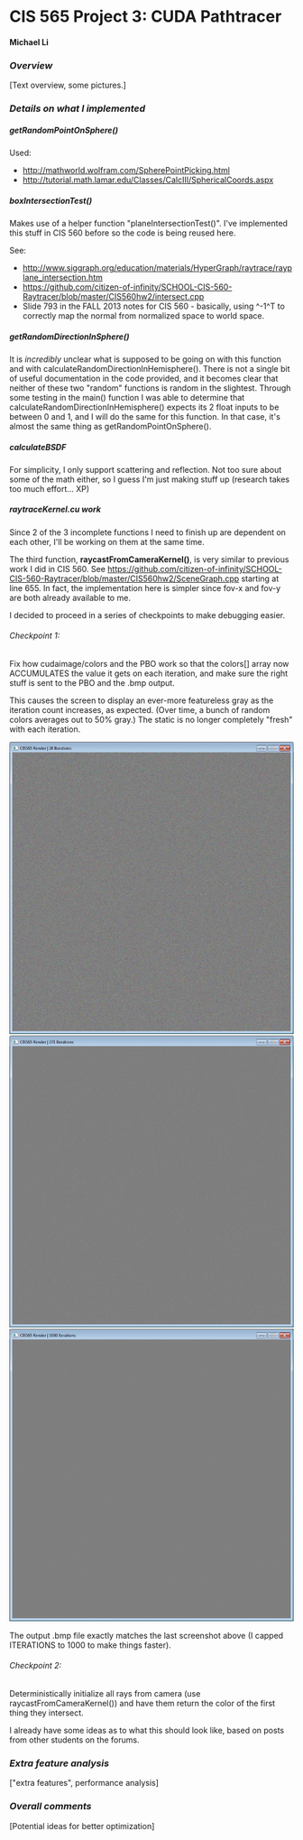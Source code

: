 CIS 565 Project 3: CUDA Pathtracer
==================================

#### Michael Li

### _Overview_

[Text overview, some pictures.]






### _Details on what I implemented_

##### getRandomPointOnSphere()

Used:

* http://mathworld.wolfram.com/SpherePointPicking.html
* http://tutorial.math.lamar.edu/Classes/CalcIII/SphericalCoords.aspx


##### boxIntersectionTest()

Makes use of a helper function "planeIntersectionTest()". I've implemented this
stuff in CIS 560 before so the code is being reused here.

See:

* http://www.siggraph.org/education/materials/HyperGraph/raytrace/rayplane_intersection.htm
* https://github.com/citizen-of-infinity/SCHOOL-CIS-560-Raytracer/blob/master/CIS560hw2/intersect.cpp
* Slide 793 in the FALL 2013 notes for CIS 560 - basically, using ^-1^T to correctly
  map the normal from normalized space to world space.


##### getRandomDirectionInSphere()

It is *incredibly* unclear what is supposed to be going on with this function
and with calculateRandomDirectionInHemisphere(). There is not a single bit of
useful documentation in the code provided, and it becomes clear that neither
of these two "random" functions is random in the slightest. Through some testing
in the main() function I was able to determine that
calculateRandomDirectionInHemisphere() expects its 2 float inputs to be between
0 and 1, and I will do the same for this function. In that case, it's almost the
same thing as getRandomPointOnSphere().
  

##### calculateBSDF

For simplicity, I only support scattering and reflection. Not too sure about some
of the math either, so I guess I'm just making stuff up (research takes too
much effort... XP)


##### raytraceKernel.cu work

Since 2 of the 3 incomplete functions I need to finish up are dependent on each other,
I'll be working on them at the same time.

The third function, **raycastFromCameraKernel()**, is very similar to previous work I did in CIS 560.
See https://github.com/citizen-of-infinity/SCHOOL-CIS-560-Raytracer/blob/master/CIS560hw2/SceneGraph.cpp
starting at line 655. In fact, the implementation here is simpler since fov-x
and fov-y are both already available to me.

I decided to proceed in a series of checkpoints to make debugging easier.

###### Checkpoint 1:

Fix how cudaimage/colors and the PBO work so that the colors[] array now ACCUMULATES the value
it gets on each iteration, and make sure the right stuff is sent to the PBO and
the .bmp output.

This causes the screen to display an ever-more featureless gray as the iteration
count increases, as expected. (Over time, a bunch of random colors averages out
to 50% gray.) The static is no longer completely "fresh" with each iteration.

![checkpoint 1-1](images/chkpt1-1.png)
![checkpoint 1-2](images/chkpt1-2.png)
![checkpoint 1-3](images/chkpt1-3.png)

The output .bmp file exactly matches the last screenshot above (I capped
ITERATIONS to 1000 to make things faster).

###### Checkpoint 2:

Deterministically initialize all rays from camera (use raycastFromCameraKernel())
and have them return the color of the first thing they intersect.

I already have some ideas as to what this should look like, based on posts from
other students on the forums.







### _Extra feature analysis_

["extra features", performance analysis]







### _Overall comments_

[Potential ideas for better optimization]
